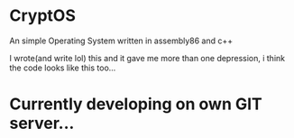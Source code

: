 # CryptOS
An simple Operating System written in assembly86 and c++


I wrote(and write lol) this and it gave me more than one depression, i think the code looks like this too...

# Currently developing on own GIT server...
